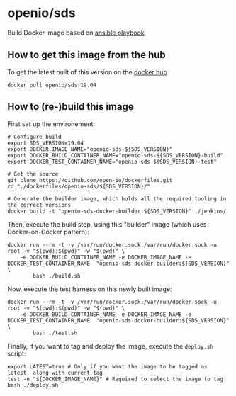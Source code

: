# openio/sds

Build Docker image based on [ansible playbook](https://github.com/open-io/ansible-playbook-openio-deployment)

## How to get this image from the hub

To get the latest built of this version on the [docker hub](https://hub.docker.com/r/openio/sds)

```shell
docker pull openio/sds:19.04
```

## How to (re-)build this image

First set up the environement:

```shell
# Configure build
export SDS_VERSION=19.04
export DOCKER_IMAGE_NAME="openio-sds-${SDS_VERSION}"
export DOCKER_BUILD_CONTAINER_NAME="openio-sds-${SDS_VERSION}-build"
export DOCKER_TEST_CONTAINER_NAME="openio-sds-${SDS_VERSION}-test"

# Get the source
git clone https://github.com/open-io/dockerfiles.git
cd "./dockerfiles/openio-sds/${SDS_VERSION}/"

# Generate the builder image, which holds all the required tooling in the correct versions
docker build -t "openio-sds-docker-builder:${SDS_VERSION}" ./jenkins/
```

Then, execute the build step, using this "builder" image (which uses Docker-on-Docker pattern):

```shell
docker run --rm -t -v /var/run/docker.sock:/var/run/docker.sock -u root -v "$(pwd):$(pwd)" -w "$(pwd)" \
    -e DOCKER_BUILD_CONTAINER_NAME -e DOCKER_IMAGE_NAME -e DOCKER_TEST_CONTAINER_NAME  "openio-sds-docker-builder:${SDS_VERSION}" \
        bash ./build.sh
```

Now, execute the test harness on this newly built image:

```shell
docker run --rm -t -v /var/run/docker.sock:/var/run/docker.sock -u root -v "$(pwd):$(pwd)" -w "$(pwd)" \
    -e DOCKER_BUILD_CONTAINER_NAME -e DOCKER_IMAGE_NAME -e DOCKER_TEST_CONTAINER_NAME  "openio-sds-docker-builder:${SDS_VERSION}" \
        bash ./test.sh
```

Finally, if you want to tag and deploy the image, execute the `deploy.sh` script:

```shell
export LATEST=true # Only if you want the image to be tagged as latest, along with current tag
test -n "${DOCKER_IMAGE_NAME}" # Required to select the image to tag
bash ./deploy.sh
```
